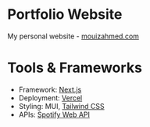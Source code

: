 # Portfolio Website

My personal website - [mouizahmed.com](https://mouizahmed.com/)

# Tools & Frameworks

- Framework: [Next.js](https://nextjs.org/)
- Deployment: [Vercel](https://vercel.com/)
- Styling: MUI, [Tailwind CSS](https://tailwindcss.com/)
- APIs: [Spotify Web API](https://developer.spotify.com/documentation/web-api)
